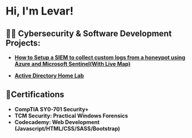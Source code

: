 <h1>Hi, I'm Levar! <br/>

<h2>👨‍💻 Cybersecurity & Software Development Projects:</h2>

- <b>[How to Setup a SIEM to collect custom logs from a honeypot using Azure and Microsoft Sentinel(With Live Map)](https://github.com/LPKaizen/)

- <b>[Active Directory Home Lab</b>](https://github.com/LPKaizen/)
 
<h2>📄Certifications</h2>

- <b>CompTIA SY0-701 Security+</b>
- <b>TCM Security: Practical Windows Forensics</b>
- <b>Codecademy: Web Development (Javascript/HTML/CSS/SASS/Bootstrap)</b>
